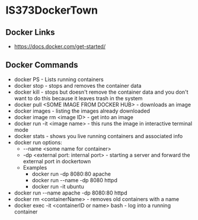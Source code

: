 # IS373DockerTown
## Docker Links
 - https://docs.docker.com/get-started/

## Docker Commands
 - docker PS - Lists running containers
 - docker stop - stops and removes the container data
 - docker kill - stops but doesn't remove the container data and you don't want to do this because it leaves trash in the system
 - docker pull \<SOME IMAGE FROM DOCKER HUB> - downloads an image
 - docker images - listing the images already downloaded 
 - docker image rm \<image ID> - get into an image
 - docker run -it \<image name> - this runs the image in interactive terminal mode
 - docker stats - shows you live running containers and associated info
 - docker run options:
   - --name \<some name for container>
   - -dp \<external port: internal port> - starting a server and forward the external port in dockertown
   - Examples
     - docker run -dp 8080:80 apache
     - docker run --name -dp 8080 httpd
     - docker run -it ubuntu 
 - docker run --name apache -dp 8080:80 httpd
 - docker rm \<containerName> - removes old containers with a name
 - docker exec -it \<containerID or name> bash - log into a running container

